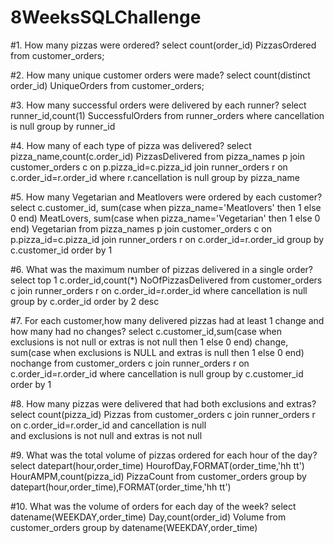 # 8WeeksSQLChallenge
#1. How many pizzas were ordered?
select count(order_id) PizzasOrdered from customer_orders;

#2. How many unique customer orders were made?
select count(distinct order_id) UniqueOrders from customer_orders;

#3. How many successful orders were delivered by each runner?
select runner_id,count(1) SuccessfulOrders from runner_orders where cancellation is null
group by runner_id

#4. How many of each type of pizza was delivered?
select pizza_name,count(c.order_id) PizzasDelivered from pizza_names p join customer_orders c on p.pizza_id=c.pizza_id
join runner_orders r on c.order_id=r.order_id
where r.cancellation is null
group by pizza_name

#5. How many Vegetarian and Meatlovers were ordered by each customer?
select c.customer_id, sum(case when pizza_name='Meatlovers' then 1 else 0 end) MeatLovers,
sum(case when pizza_name='Vegetarian' then 1 else 0 end) Vegetarian
from pizza_names p join customer_orders c on p.pizza_id=c.pizza_id
join runner_orders r on c.order_id=r.order_id
group by c.customer_id
order by 1

#6. What was the maximum number of pizzas delivered in a single order?
select top 1 c.order_id,count(*) NoOfPizzasDelivered from customer_orders c join runner_orders r
on c.order_id=r.order_id
where cancellation is null 
group by c.order_id
order by 2 desc

#7. For each customer,how many delivered pizzas had at least 1 change and how many had no changes?
select c.customer_id,sum(case when exclusions is not null or extras is not null then 1 else 0 end) change,
					sum(case when exclusions is NULL and extras is null then 1 else 0 end) nochange
from customer_orders c join runner_orders r on c.order_id=r.order_id
where cancellation is null
group by c.customer_id
order by 1

#8. How many pizzas were delivered that had both exclusions and extras?
select count(pizza_id) Pizzas from customer_orders c join runner_orders r on c.order_id=r.order_id
and cancellation is null  
and exclusions is not null and extras is not null

#9. What was the total volume of pizzas ordered for each hour of the day?
select datepart(hour,order_time) HourofDay,FORMAT(order_time,'hh tt') HourAMPM,count(pizza_id) PizzaCount
from customer_orders
group by datepart(hour,order_time),FORMAT(order_time,'hh tt')

#10. What was the volume of orders for each day of the week?
select datename(WEEKDAY,order_time) Day,count(order_id) Volume from customer_orders
group by datename(WEEKDAY,order_time)

